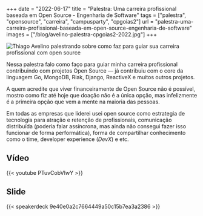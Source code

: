 +++
date = "2022-06-17"
title = "Palestra: Uma carreira profissional baseada em Open Source - Engenharia de Software"
tags = ["palestra", "opensource", "carreira", "campusparty", "cpgoias2"]
url = "palestra-uma-carreira-profissional-baseada-em-open-source-engenharia-de-software"
images = ["/blog/avelino-palestra-cpgoias2-2022.jpg"]
+++

![Thiago Avelino palestrando sobre como faz para guiar sua carreira profissional com open source](/blog/avelino-palestra-cpgoias2-2022.jpg#center)

Nessa palestra falo como faço para guiar minha carreira profissional contribuindo com projetos Open Source — já contribuiu com o core da linguagem Go, MongoDB, Riak, Django, ReactiveX e muitos outros projetos.

A quem acredite que viver financeiramente de Open Source não é possível, mostro como fiz até hoje que doação não é a única opção, mas infelizmente é a primeira opção que vem a mente na maioria das pessoas.

Em todas as empresas que liderei usei open source como estrategia de tecnologia para atração e retenção de profissionais, comunicação distribuída (poderia falar assíncrona, mas ainda não consegui fazer isso funcionar de forma performática), forma de compartilhar conhecimento como o time, developer experience (_DevX_) e etc.

## Vídeo

{{< youtube PTuvCobVIwY >}}

## Slide

{{< speakerdeck 9e40e0a2c7664449a50c15b7ea3a2386 >}}
